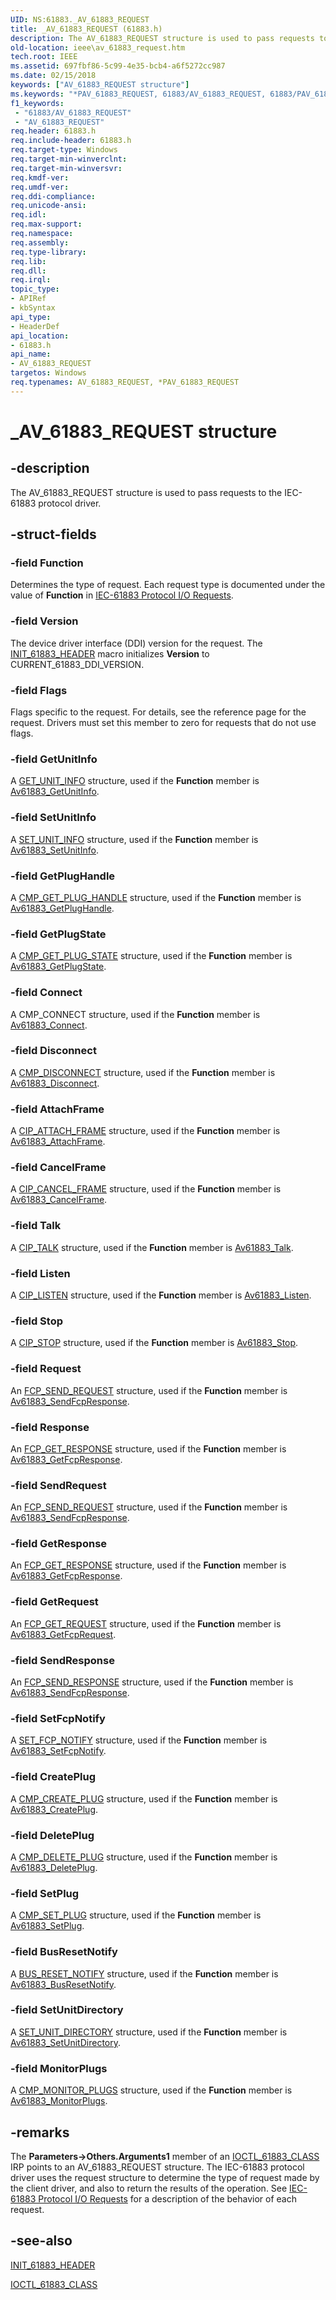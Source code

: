 ```yaml
---
UID: NS:61883._AV_61883_REQUEST
title: _AV_61883_REQUEST (61883.h)
description: The AV_61883_REQUEST structure is used to pass requests to the IEC-61883 protocol driver.
old-location: ieee\av_61883_request.htm
tech.root: IEEE
ms.assetid: 697fbf86-5c99-4e35-bcb4-a6f5272cc987
ms.date: 02/15/2018
keywords: ["AV_61883_REQUEST structure"]
ms.keywords: "*PAV_61883_REQUEST, 61883/AV_61883_REQUEST, 61883/PAV_61883_REQUEST, 61883_structures_d914a3cc-63dd-4eaf-9d0f-2682e1da78c9.xml, AV_61883_REQUEST, AV_61883_REQUEST structure [Buses], IEEE.av_61883_request, PAV_61883_REQUEST, PAV_61883_REQUEST structure pointer [Buses], _AV_61883_REQUEST"
f1_keywords:
 - "61883/AV_61883_REQUEST"
 - "AV_61883_REQUEST"
req.header: 61883.h
req.include-header: 61883.h
req.target-type: Windows
req.target-min-winverclnt: 
req.target-min-winversvr: 
req.kmdf-ver: 
req.umdf-ver: 
req.ddi-compliance: 
req.unicode-ansi: 
req.idl: 
req.max-support: 
req.namespace: 
req.assembly: 
req.type-library: 
req.lib: 
req.dll: 
req.irql: 
topic_type:
- APIRef
- kbSyntax
api_type:
- HeaderDef
api_location:
- 61883.h
api_name:
- AV_61883_REQUEST
targetos: Windows
req.typenames: AV_61883_REQUEST, *PAV_61883_REQUEST
---
```


# _AV_61883_REQUEST structure


## -description


The AV_61883_REQUEST structure is used to pass requests to the IEC-61883 protocol driver.


## -struct-fields




### -field Function

Determines the type of request. Each request type is documented under the value of <b>Function</b> in <a href="https://docs.microsoft.com/windows-hardware/drivers/ddi/index">IEC-61883 Protocol I/O Requests</a>.


### -field Version

The device driver interface (DDI) version for the request. The <a href="https://docs.microsoft.com/previous-versions/ff537219(v=vs.85)">INIT_61883_HEADER</a> macro initializes <b>Version</b> to CURRENT_61883_DDI_VERSION.


### -field Flags

Flags specific to the request. For details, see the reference page for the request. Drivers must set this member to zero for requests that do not use flags.


### -field GetUnitInfo

A <a href="https://docs.microsoft.com/windows-hardware/drivers/ddi/61883/ns-61883-_get_unit_info">GET_UNIT_INFO</a> structure, used if the <b>Function</b> member is <a href="https://docs.microsoft.com/previous-versions/ff536983(v=vs.85)">Av61883_GetUnitInfo</a>.


### -field SetUnitInfo

A <a href="https://docs.microsoft.com/windows-hardware/drivers/ddi/61883/ns-61883-_set_unit_info">SET_UNIT_INFO</a> structure, used if the <b>Function</b> member is <a href="https://msdn.microsoft.com/library/windows/hardware/ff537002">Av61883_SetUnitInfo</a>.


### -field GetPlugHandle

A <a href="https://docs.microsoft.com/windows-hardware/drivers/ddi/61883/ns-61883-_cmp_get_plug_handle">CMP_GET_PLUG_HANDLE</a> structure, used if the <b>Function</b> member is <a href="https://msdn.microsoft.com/library/windows/hardware/ff536979">Av61883_GetPlugHandle</a>.


### -field GetPlugState

A <a href="https://docs.microsoft.com/windows-hardware/drivers/ddi/61883/ns-61883-_cmp_get_plug_state">CMP_GET_PLUG_STATE</a> structure, used if the <b>Function</b> member is <a href="https://docs.microsoft.com/previous-versions/ff536980(v=vs.85)">Av61883_GetPlugState</a>.


### -field Connect

A CMP_CONNECT structure, used if the <b>Function</b> member is <a href="https://msdn.microsoft.com/library/windows/hardware/ff536958">Av61883_Connect</a>.


### -field Disconnect

A <a href="https://docs.microsoft.com/windows-hardware/drivers/ddi/61883/ns-61883-_cmp_disconnect">CMP_DISCONNECT</a> structure, used if the <b>Function</b> member is <a href="https://msdn.microsoft.com/library/windows/hardware/ff536966">Av61883_Disconnect</a>.


### -field AttachFrame

A <a href="https://docs.microsoft.com/windows-hardware/drivers/ddi/61883/ns-61883-_cip_attach_frame">CIP_ATTACH_FRAME</a> structure, used if the <b>Function</b> member is <a href="https://msdn.microsoft.com/library/windows/hardware/ff536950">Av61883_AttachFrame</a>.


### -field CancelFrame

A <a href="https://docs.microsoft.com/windows-hardware/drivers/ddi/61883/ns-61883-_cip_cancel_frame">CIP_CANCEL_FRAME</a> structure, used if the <b>Function</b> member is <a href="https://msdn.microsoft.com/library/windows/hardware/ff536956">Av61883_CancelFrame</a>.


### -field Talk

A <a href="https://docs.microsoft.com/windows-hardware/drivers/ddi/61883/ns-61883-_cip_talk">CIP_TALK</a> structure, used if the <b>Function</b> member is <a href="https://msdn.microsoft.com/library/windows/hardware/ff537007">Av61883_Talk</a>.


### -field Listen

A <a href="https://docs.microsoft.com/windows-hardware/drivers/ddi/61883/ns-61883-_cip_listen">CIP_LISTEN</a> structure, used if the <b>Function</b> member is <a href="https://msdn.microsoft.com/library/windows/hardware/ff536985">Av61883_Listen</a>.


### -field Stop

A <a href="https://docs.microsoft.com/windows-hardware/drivers/ddi/61883/ns-61883-_cip_stop">CIP_STOP</a> structure, used if the <b>Function</b> member is <a href="https://msdn.microsoft.com/library/windows/hardware/ff537005">Av61883_Stop</a>.


### -field Request

An <a href="https://docs.microsoft.com/windows-hardware/drivers/ddi/61883/ns-61883-_fcp_send_request">FCP_SEND_REQUEST</a> structure, used if the <b>Function</b> member is <a href="https://msdn.microsoft.com/library/windows/hardware/ff536992">Av61883_SendFcpResponse</a>.


### -field Response

An <a href="https://docs.microsoft.com/windows-hardware/drivers/ddi/61883/ns-61883-_fcp_get_response">FCP_GET_RESPONSE</a> structure, used if the <b>Function</b> member is <a href="https://msdn.microsoft.com/library/windows/hardware/ff536977">Av61883_GetFcpResponse</a>.


### -field SendRequest

An <a href="https://docs.microsoft.com/windows-hardware/drivers/ddi/61883/ns-61883-_fcp_send_request">FCP_SEND_REQUEST</a> structure, used if the <b>Function</b> member is <a href="https://msdn.microsoft.com/library/windows/hardware/ff536992">Av61883_SendFcpResponse</a>.


### -field GetResponse

An <a href="https://docs.microsoft.com/windows-hardware/drivers/ddi/61883/ns-61883-_fcp_get_response">FCP_GET_RESPONSE</a> structure, used if the <b>Function</b> member is <a href="https://msdn.microsoft.com/library/windows/hardware/ff536977">Av61883_GetFcpResponse</a>.


### -field GetRequest

An <a href="https://docs.microsoft.com/windows-hardware/drivers/ddi/61883/ns-61883-_fcp_get_request">FCP_GET_REQUEST</a> structure, used if the <b>Function</b> member is <a href="https://msdn.microsoft.com/library/windows/hardware/ff536974">Av61883_GetFcpRequest</a>.


### -field SendResponse

An <a href="https://docs.microsoft.com/windows-hardware/drivers/ddi/61883/ns-61883-_fcp_send_response">FCP_SEND_RESPONSE</a> structure, used if the <b>Function</b> member is <a href="https://msdn.microsoft.com/library/windows/hardware/ff536992">Av61883_SendFcpResponse</a>.


### -field SetFcpNotify

A <a href="https://docs.microsoft.com/windows-hardware/drivers/ddi/61883/ns-61883-_set_fcp_notify">SET_FCP_NOTIFY</a> structure, used if the <b>Function</b> member is <a href="https://msdn.microsoft.com/library/windows/hardware/ff536993">Av61883_SetFcpNotify</a>.


### -field CreatePlug

A <a href="https://docs.microsoft.com/windows-hardware/drivers/ddi/61883/ns-61883-_cmp_create_plug">CMP_CREATE_PLUG</a> structure, used if the <b>Function</b> member is <a href="https://msdn.microsoft.com/library/windows/hardware/ff536961">Av61883_CreatePlug</a>.


### -field DeletePlug

A <a href="https://docs.microsoft.com/windows-hardware/drivers/ddi/61883/ns-61883-_cmp_delete_plug">CMP_DELETE_PLUG</a> structure, used if the <b>Function</b> member is <a href="https://msdn.microsoft.com/library/windows/hardware/ff536964">Av61883_DeletePlug</a>.


### -field SetPlug

A <a href="https://docs.microsoft.com/windows-hardware/drivers/ddi/61883/ns-61883-_cmp_set_plug">CMP_SET_PLUG</a> structure, used if the <b>Function</b> member is <a href="https://msdn.microsoft.com/library/windows/hardware/ff536995">Av61883_SetPlug</a>.


### -field BusResetNotify

A <a href="https://docs.microsoft.com/windows-hardware/drivers/ddi/61883/ns-61883-_bus_reset_notify">BUS_RESET_NOTIFY</a> structure, used if the <b>Function</b> member is <a href="https://msdn.microsoft.com/library/windows/hardware/ff536955">Av61883_BusResetNotify</a>.


### -field SetUnitDirectory

A <a href="https://docs.microsoft.com/windows-hardware/drivers/ddi/61883/ns-61883-_set_unit_directory">SET_UNIT_DIRECTORY</a> structure, used if the <b>Function</b> member is <a href="https://msdn.microsoft.com/library/windows/hardware/ff536998">Av61883_SetUnitDirectory</a>.


### -field MonitorPlugs

A <a href="https://docs.microsoft.com/windows-hardware/drivers/ddi/61883/ns-61883-_cmp_monitor_plugs">CMP_MONITOR_PLUGS</a> structure, used if the <b>Function</b> member is <a href="https://msdn.microsoft.com/library/windows/hardware/ff536987">Av61883_MonitorPlugs</a>.


## -remarks



The <b>Parameters-></b><b>Others.Arguments1</b> member of an <a href="https://docs.microsoft.com/windows-hardware/drivers/ddi/61883/ni-61883-ioctl_61883_class">IOCTL_61883_CLASS</a> IRP points to an AV_61883_REQUEST structure. The IEC-61883 protocol driver uses the request structure to determine the type of request made by the client driver, and also to return the results of the operation. See <a href="https://docs.microsoft.com/windows-hardware/drivers/ddi/index">IEC-61883 Protocol I/O Requests</a> for a description of the behavior of each request.




## -see-also




<a href="https://docs.microsoft.com/previous-versions/ff537219(v=vs.85)">INIT_61883_HEADER</a>



<a href="https://docs.microsoft.com/windows-hardware/drivers/ddi/61883/ni-61883-ioctl_61883_class">IOCTL_61883_CLASS</a>
 

 

